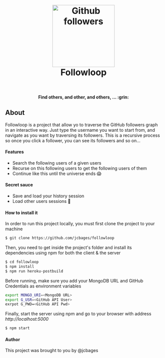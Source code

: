 <h1 align="center">
  <br>
  <a href="#"><img width="200" src="https://assets-cdn.github.com/images/modules/logos_page/Octocat.png" alt="Github followers"></a>
  <br>
  Followloop
  <br>
  <br>
</h1>

<h4 align="center">Find others, and other, and others, ... :grin:</h4>

## About

Followloop is a project that allow yo to traverse the GitHub followers graph in an interactive way. Just type the username you want to start from, and navigate as you want by traversing its followers. This is a recursive process so once you click a follower, you can see its followers and so on...

#### Features

  - Search the following users of a given users
  - Recurse on this following users to get the following users of them
  - Continue like this until the universe ends :scream:

#### Secret sauce

  - Save and load your history session
  - Load other users sessions :speak_no_evil:
 
#### How to install it

In order to run this project locally, you must first clone the project to your machine

```sh
$ git clone https://github.com/jcbages/followloop
```

Then, you need to get inside the project's folder and install its dependencies using npm for both the client & the server

```sh
$ cd followloop
$ npm install
$ npm run heroku-postbuild
```

Before running, make sure you add your MongoDB URL and GitHub Credentials as environment variables

```sh
export MONGO_URI=<MongoDB URL>
export G_USR=<GitHub API User>
exrpot G_PWD=<GitHub API Pwd>
```

Finally, start the server using npm and go to your browser with address *http://localhost:5000*

```sh
$ npm start
```

#### Author

This project was brought to you by @jcbages
